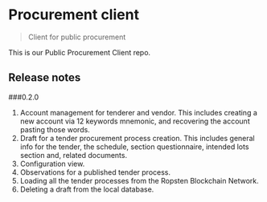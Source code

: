 # Procurement client

> Client for public procurement

This is our Public Procurement Client repo.

## Release notes

###0.2.0
1. Account management for tenderer and vendor. This includes creating a new account via 12 keywords mnemonic, and recovering the account pasting those words.
2. Draft for a tender procurement process creation. This includes general info for the tender, the schedule, section questionnaire, intended lots section and, related documents.
3. Configuration view.
4. Observations for a published tender process.
5. Loading all the tender processes from the Ropsten Blockchain Network.
6. Deleting a draft from the local database.
